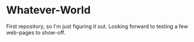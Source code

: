 # Whatever-World
First repository, so I'm just figuring it out.  Looking forward to testing a few web-pages to show-off.
